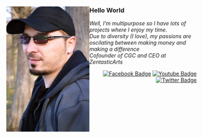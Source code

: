 <div id="aboutme" align="left">
  <img src="https://raw.githubusercontent.com/Dascent/zaro/main/dan.jpg" width="220" align="left">
  <h3>Hello World</h3>
  <p><em>Well, I'm multipurpose so I have lots of projects where I enjoy my time.</em><br>
    <em>Due to diversity (I love), my passions are oscilating between making money and making a difference</em><br>
    <em>Cofounder of CGC and CEO at ZentasticArts</em></p>
  <p></p>
  <p></p>
  <p></p>
  <p></p>
</div>

<div id="badges" align="right">
  <a href="https://www.facebook.com/Dan.ZentasticArts"><img src="https://img.shields.io/badge/Facebook-blue?style=for-the-badge&logo=facebook&logoColor=white" alt="Facebook Badge"/></a>
  <a href="https://www.youtube.com/channel/UCRLu-JwrS5GOF15ZCVpUJTQ"><img src="https://img.shields.io/badge/YouTube-red?style=for-the-badge&logo=youtube&logoColor=white" alt="Youtube Badge"/></a>
  <a href="https://twitter.com/ZentasticArtsRo"><img src="https://img.shields.io/badge/Twitter-blue?style=for-the-badge&logo=twitter&logoColor=white" alt="Twitter Badge"/></a>
</div>
